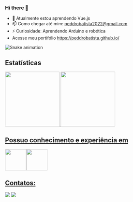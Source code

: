 ### Hi there 👋

- 🌱 Atualmente estou aprendendo Vue.js
- 📫 Como chegar até mim: peddrobatista2022@gmail.com
- ⚡ Curiosidade: Aprendendo Arduino e robótica
- Acesse meu portifólio https://peddrobatista.github.io/

![Snake animation](https://github.com/peddrobatista/peddrobatista/blob/output/github-contribution-grid-snake.svg)

## Estatísticas

<div>
<a href="https://github.com/peddrobatista">
  <img height="180em" src="https://github-readme-stats.vercel.app/api/top-langs/?username=peddrobatista&layout=compact&langs_count=7&theme=dracula"/>
  <img height="180em" src="https://github-readme-stats.vercel.app/api?username=peddrobatista&show_icons=true&theme=dracula&include_all_commits=true&count_private=true"/>
</div>
  
## Possuo conhecimento e experiência em

<img src="https://cdn.jsdelivr.net/gh/devicons/devicon/icons/nodejs/nodejs-plain-wordmark.svg" width="70" height="70"/><img src="https://cdn.jsdelivr.net/gh/devicons/devicon/icons/javascript/javascript-original.svg" width="70" height="70"/>
## Contatos:

<div>
  <a href="https://instagram.com/peddrobatista" target="_blank"><img src="https://img.shields.io/badge/-Instagram-%23E4405F?style=for-the-badge&logo=instagram&logoColor=white" target="_blank"></a>
  <a href="https://www.linkedin.com/in/peddrobatista" target="_blank"><img src="https://img.shields.io/badge/-LinkedIn-%230077B5?style=for-the-badge&logo=linkedin&logoColor=white" target="_blank"></a>   
</div>
